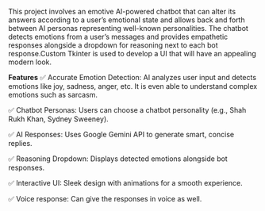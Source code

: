 This project involves an emotive AI-powered chatbot that can alter its answers according to a user’s emotional state and allows back and forth between AI personas representing well-known personalities. The chatbot detects emotions from a user’s messages and provides empathetic responses alongside a dropdown for reasoning next to each bot response.Custom Tkinter is used to develop a UI that will have an appealing modern look.

**Features**
✅ Accurate Emotion Detection: AI analyzes user input and detects emotions like joy, sadness, anger, etc. It is even able to understand complex emotions such as sarcasm.

✅ Chatbot Personas: Users can choose a chatbot personality (e.g., Shah Rukh Khan, Sydney Sweeney).

✅ AI Responses: Uses Google Gemini API to generate smart, concise replies. 

✅ Reasoning Dropdown: Displays detected emotions alongside bot responses. 

✅ Interactive UI: Sleek design with animations for a smooth experience.

✅ Voice response: Can give the responses in voice as well.

